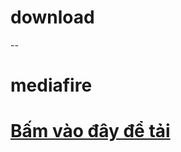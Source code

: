 # download
--
# mediafire 
# <a href="https://www.mediafire.com/file/xwd67tpjkl78r9j/NekoUI_%255B_GLOBAL_%255D_%255B_2.5_%255D_%255B_1.21%252B_%255D_%255B_H%25E1%25BB%2597_Tr%25E1%25BB%25A3_%25C4%2590a_Ng%25C3%25B4n_Ng%25E1%25BB%25AF%255D.mcpack.zip/file" download>Bấm vào đây để tải</a>
